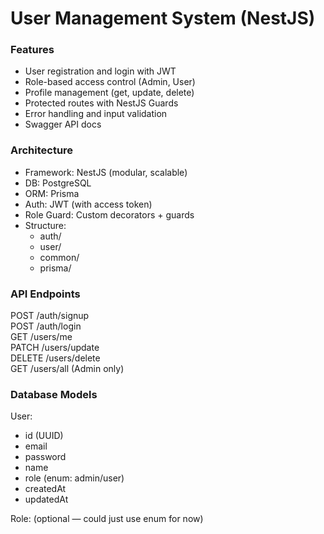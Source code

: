 # User Management System (NestJS)

### Features

- User registration and login with JWT
- Role-based access control (Admin, User)
- Profile management (get, update, delete)
- Protected routes with NestJS Guards
- Error handling and input validation
- Swagger API docs

### Architecture

- Framework: NestJS (modular, scalable)
- DB: PostgreSQL
- ORM: Prisma
- Auth: JWT (with access token)
- Role Guard: Custom decorators + guards
- Structure:
  - auth/
  - user/
  - common/
  - prisma/

### API Endpoints

POST /auth/signup  
POST /auth/login  
GET /users/me  
PATCH /users/update  
DELETE /users/delete  
GET /users/all (Admin only)

### Database Models

User:

- id (UUID)
- email
- password
- name
- role (enum: admin/user)
- createdAt
- updatedAt

Role: (optional — could just use enum for now)
